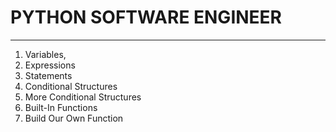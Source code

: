 # PYTHON SOFTWARE ENGINEER
___
1. Variables,
2. Expressions
3. Statements
4. Conditional Structures
5. More Conditional Structures
6. Built-In Functions
7. Build Our Own Function
